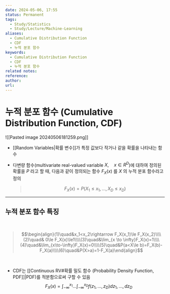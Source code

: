 ```yaml
---
date: 2024-05-06, 17:55
status: Permanent
tags:
  - Study/Statistics
  - Study/Lecture/Machine-Learning
aliases:
  - Cumulative Distribution Function
  - CDF
  - 누적 분포 함수
keywords:
  - Cumulative Distribution Function
  - CDF
  - 누적 분포 함수
related notes: 
reference: 
author: 
url:
---
```

# 누적 분포 함수 (Cumulative Distribution Function, CDF)
![[Pasted image 20240506181259.png]]

- [[Random Variables|확률 변수]]가 특정 값보다 작거나 같을 확률을 나타내는 함수
- 다변량 함수(multivariate real-valued variable $X,\quad x\in R^D$)에 대하여 정의된 확률을 $P$ 라고 할 때, 다음과 같이 정의되는 함수 $F_X(x)$ 를 $X$ 의 누적 분포 함수라고 정의

  >$$F_X(x)=P(X_1 \le x_1,\dots, X_D\le x_D)$$

---
## 누적 분포 함수 특징
<br>

>$$\begin{align}(1)\quad&x_1<x_2\rightarrow F_X(x_1)\le F_X(x_2)\\\\(2)\quad& 0\le F_X(x)\le1\\\\(3)\quad&\lim_{x \to \infty}F_X(x)=1\\\\(4)\quad&\lim_{x\to-\infty}F_X(x)=0\\\\(5)\quad&P(a<X\le b)=F_X(b)-F_X(a)\\\\(6)\quad&P(X>a)=1-F_X(a)\end{align}$$

<br>

- CDF는 [[Continuous RV#확률 밀도 함수 (Probability Density Function, PDF]]|PDF)를 적분함으로써 구할 수 있음
$$F_X (x)=\int_{-\infty}^{x_1}\dots\int_{-\infty}^{x_D}f(z_1,\dots,z_D)dz_1,\dots,dz_D$$
